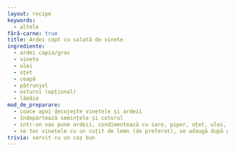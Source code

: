 ```yaml
---
layout: recipe
keywords:
  - altele
fără-carne: true
title: Ardei copt cu salată de vinete
ingrediente:
  - ardei capia/gras
  - vinete
  - ulei
  - oțet
  - ceapă
  - pătrunjel
  - usturoi (opțional)
  - lămâie
mod_de_preparare:
  - coace apoi decojește vinetele și ardeii
  - îndepărtează semințele și cotorul
  - intr-un vas pune ardeii, condimentează cu sare, piper, oțet, ulei, pătrunjel și usturoi, lasă la rece
  - se toc vinetele cu un cuțit de lemn (de preferat), se adaugă după gust lămâie, sare, piper și ceapă tăiată mărunt
trivia: servit cu un caș bun
---
```

